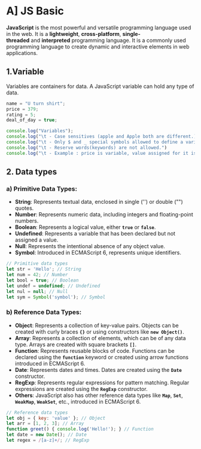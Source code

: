 # A] JS Basic

**JavaScript** is the most powerful and versatile programming language used in the web. It is a **lightweight**, **cross-platform**, **single-threaded** and **interpreted** programming language. It is a commonly used programming language to create dynamic and interactive elements in web applications.

## 1.Variable

Variables are containers for data. A JavaScript variable can hold any type of data.

```jsx
name = "U turn shirt";
price = 379;
rating = 5;
deal_of_day = true;

console.log("Variables");
console.log("\t - Case sensitives (apple and Apple both are different.)");
console.log("\t - Only $ and _ special symbols allowed to define a variable.");
console.log("\t - Reserve words(keywords) are not allowed.")
console.log("\t - Example : price is variable, value assigned for it is " + price)
```

## 2. Data types

### **a) Primitive Data Types**:

- **String**: Represents textual data, enclosed in single ('') or double ("") quotes.
- **Number**: Represents numeric data, including integers and floating-point numbers.
- **Boolean**: Represents a logical value, either **`true`** or **`false`**.
- **Undefined**: Represents a variable that has been declared but not assigned a value.
- **Null**: Represents the intentional absence of any object value.
- **Symbol**: Introduced in ECMAScript 6, represents unique identifiers.

```jsx
// Primitive data types
let str = 'Hello'; // String
let num = 42; // Number
let bool = true; // Boolean
let undef = undefined; // Undefined
let nul = null; // Null
let sym = Symbol('symbol'); // Symbol

```

### b) **Reference Data Types**:

- **Object**: Represents a collection of key-value pairs. Objects can be created with curly braces **`{}`** or using constructors like **`new Object()`**.
- **Array**: Represents a collection of elements, which can be of any data type. Arrays are created with square brackets **`[]`**.
- **Function**: Represents reusable blocks of code. Functions can be declared using the **`function`** keyword or created using arrow functions introduced in ECMAScript 6.
- **Date**: Represents dates and times. Dates are created using the **`Date`** constructor.
- **RegExp**: Represents regular expressions for pattern matching. Regular expressions are created using the **`RegExp`** constructor.
- **Others**: JavaScript also has other reference data types like **`Map`**, **`Set`**, **`WeakMap`**, **`WeakSet`**, etc., introduced in ECMAScript 6.

```jsx
// Reference data types
let obj = { key: 'value' }; // Object
let arr = [1, 2, 3]; // Array
function greet() { console.log('Hello!'); } // Function
let date = new Date(); // Date
let regex = /[a-z]+/; // RegExp
```
